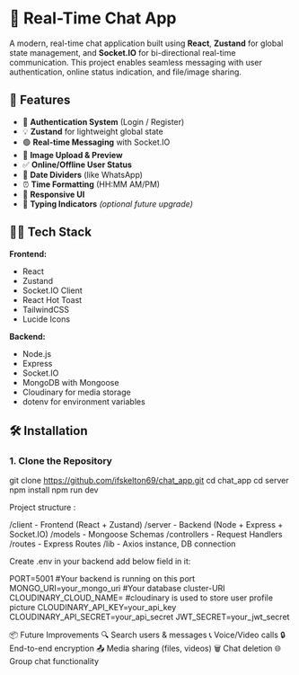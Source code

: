 # 💬 Real-Time Chat App

A modern, real-time chat application built using **React**, **Zustand** for global state management, and **Socket.IO** for bi-directional real-time communication. This project enables seamless messaging with user authentication, online status indication, and file/image sharing.

## 🚀 Features

- 🔐 **Authentication System** (Login / Register)
- 💡 **Zustand** for lightweight global state
- 🟢 **Real-time Messaging** with Socket.IO
- 📸 **Image Upload & Preview**
- ✅ **Online/Offline User Status**
- 📅 **Date Dividers** (like WhatsApp)
- ⏰ **Time Formatting** (HH:MM AM/PM)
- 📱 **Responsive UI**
- 🔔 **Typing Indicators** *(optional future upgrade)*

## 🧑‍💻 Tech Stack

**Frontend:**
- React
- Zustand
- Socket.IO Client
- React Hot Toast
- TailwindCSS
- Lucide Icons

**Backend:**
- Node.js
- Express
- Socket.IO
- MongoDB with Mongoose
- Cloudinary for media storage
- dotenv for environment variables

## 🛠️ Installation

### 1. Clone the Repository 

git clone https://github.com/ifskelton69/chat_app.git
cd chat_app
cd server
npm install
npm run dev

Project structure :

/client         - Frontend (React + Zustand)
/server         - Backend (Node + Express + Socket.IO)
/models         - Mongoose Schemas
/controllers    - Request Handlers
/routes         - Express Routes
/lib            - Axios instance, DB connection


Create .env in your backend add below field in it:

PORT=5001 #Your backend is running on this port 
MONGO_URI=your_mongo_uri #Your database cluster-URI
CLOUDINARY_CLOUD_NAME= #cloudinary is used to store user profile picture 
CLOUDINARY_API_KEY=your_api_key
CLOUDINARY_API_SECRET=your_api_secret
JWT_SECRET=your_jwt_secret

📦 Future Improvements
🔍 Search users & messages
📞 Voice/Video calls
🔒 End-to-end encryption
📤 Media sharing (files, videos)
🗑️ Chat deletion
🌐 Group chat functionality
